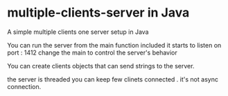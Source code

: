 multiple-clients-server in Java
================================

A simple multiple clients one server setup in Java

You can run the server from the main function included it starts to listen on port : 1412
change the main to control the server's behavior 


You can create clients objects that can send strings to the server.

the server is threaded you can keep few clinets connected . it's not async connection.
